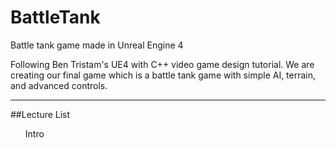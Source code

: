 # BattleTank
Battle tank game made in Unreal Engine 4<br>

Following Ben Tristam's UE4 with C++ video game design tutorial.  We are creating our final game which is a battle tank game with simple AI, terrain, and advanced controls.
***
##Lecture List<br>
<ol>
Intro
</ol>

